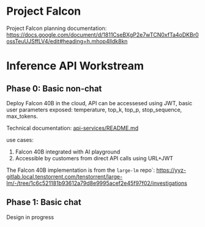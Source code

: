 # Project Falcon

Project Falcon planning documentation: https://docs.google.com/document/d/1811CseBXgP2e7wTCN0xfTa4oDKBr0ossTeuUJSffLV4/edit#heading=h.mhop4lldk8kn

# Inference API Workstream

## Phase 0: Basic non-chat

Deploy Falcon 40B in the cloud, API can be accessesed using JWT, basic user parameters exposed: temperature, top_k, top_p, stop_sequence, max_tokens.

Technical documentation: [api-services/README.md](api-services/README.md)

use cases:
1. Falcon 40B integrated with AI playground
2. Accessible by customers from direct API calls using URL+JWT

The Falcon 40B implementation is from the `large-lm` repo`: https://yyz-gitlab.local.tenstorrent.com/tenstorrent/large-lm/-/tree/1c6c521181b93612a79d8e9995acef2e45f97f02/investigations

## Phase 1: Basic chat

Design in progress